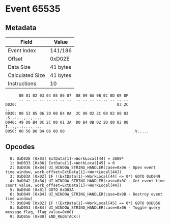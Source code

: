 # Event 65535

## Metadata

| Field           | Value    |
|-----------------|----------|
| Event Index     | 141/186  |
| Offset          | 0xD02E   |
| Data Size       | 41 bytes |
| Calculated Size | 41 bytes |
| Instructions    | 10       |

```
      00 01 02 03 04 05 06 07  08 09 0A 0B 0C 0D 0E 0F
      -- -- -- -- -- -- -- --  -- -- -- -- -- -- -- --
D020:                                            03 2C                .,
D030: 00 53 85 06 2D 00 B4 0A  2C 00 02 2C 00 02 80 02  .S..-...,..,....
D040: 49 D0 B4 0C 2C 00 01 3A  D0 B4 0B 02 2D 00 02 80  I...,..:....-...
D050: 00 56 D0 B4 06 00 00                              .V.....         
```

## Opcodes

```
  0: 0xD02E [0x03] ExtData[1]->WorkLocal[44] = 3600*
  1: 0xD033 [0x06] ExtData[1]->WorkLocal[45] = 0
  2: 0xD036 [0xB4] UI_WINDOW_STRING_HANDLER(case=0x0A - Open event time window, work_offset=ExtData[1]->WorkLocal[44])
  3: 0xD03A [0x02] IF !(ExtData[1]->WorkLocal[44] <= 0*) GOTO 0xD049
  4: 0xD042 [0xB4] UI_WINDOW_STRING_HANDLER(case=0x0C - Get event time count value, work_offset=ExtData[1]->WorkLocal[44])
  5: 0xD046 [0x01] GOTO 0xD03A
  6: 0xD049 [0xB4] UI_WINDOW_STRING_HANDLER(case=0x0B - Destroy event time window)
  7: 0xD04B [0x02] IF !(ExtData[1]->WorkLocal[45] == 0*) GOTO 0xD056
  8: 0xD053 [0xB4] UI_WINDOW_STRING_HANDLER(case=0x06 - Toggle query message flag, flag_value=0x00)
  9: 0xD056 [0x00] END_REQSTACK()
```
